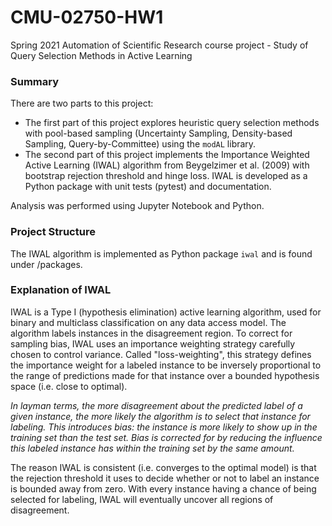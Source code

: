 # CMU-02750-HW1
Spring 2021 Automation of Scientific Research course project - Study of Query Selection Methods in Active Learning

### Summary
There are two parts to this project:
- The first part of this project explores heuristic query selection methods with pool-based sampling (Uncertainty Sampling, Density-based Sampling, Query-by-Committee) using the `modAL` library. 
- The second part of this project implements the Importance Weighted Active Learning (IWAL) algorithm from Beygelzimer et al. (2009) with bootstrap rejection threshold and hinge loss. IWAL is developed as a Python package with unit tests (pytest) and documentation.

Analysis was performed using Jupyter Notebook and Python.


### Project Structure
The IWAL algorithm is implemented as Python package `iwal` and is found under /packages.


### Explanation of IWAL
IWAL is a Type I (hypothesis elimination) active learning algorithm, used for binary and multiclass classification on any data access model. The algorithm labels instances in the disagreement region. To correct for sampling bias, IWAL uses an importance weighting strategy carefully chosen to control variance. Called "loss-weighting", this strategy defines the importance weight for a labeled instance to be inversely proportional to the range of predictions made for that instance over a bounded hypothesis space (i.e. close to optimal). 

*In layman terms, the more disagreement about the predicted label of a given instance, the more likely the algorithm is to select that instance for labeling. This introduces bias: the instance is more likely to show up in the training set than the test set. Bias is corrected for by reducing the influence this labeled instance has within the training set by the same amount.*

The reason IWAL is consistent (i.e. converges to the optimal model) is that the rejection threshold it uses to decide whether or not to label an instance is bounded away from zero. With every instance having a chance of being selected for labeling, IWAL will eventually uncover all regions of disagreement.
